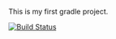 This is my first gradle project.

[![Build Status](https://app.travis-ci.com/TahirUlusoy/firstproject.svg?branch=main)](https://app.travis-ci.com/TahirUlusoy/firstproject)
